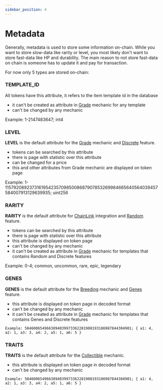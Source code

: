```yaml
---
sidebar_position: 4
---
```


# Metadata

Generally, metadata is used to store some information on-chain. While you want to store slow-data like rarity or level,
you most likely don't want to store fast-data like HP and durability. The main reason to not store fast-data on chain is
someone has to update it and pay for transaction.

For now only 5 types are stored on-chain:

### TEMPLATE_ID

All tokens have this attribute, it refers to the item template id in the database

- it can't be created as attribute in [Grade](/admin/mechanics-simple/grade/) mechanic for any template
- can't be changed by any mechanic

Example: 1-2147483647; int4

### LEVEL

**LEVEL** is the default attribute for the [Grade](/admin/mechanics-simple/grade/) mechanic
and [Discrete](/admin/hierarchy/ERC721/features/#discrete) feature.

- tokens can be searched by this attribute
- there is page with statistic over this attribute
- can be changed for a price
- this and other attributes from Grade mechanic are displayed on token page

Example: 1-115792089237316195423570985008687907853269984665640564039457584007913129639935; uint256

### RARITY

**RARITY** is the default attribute for [ChainLink](/admin/integrations/chain-link/) integration
and [Random](/admin/hierarchy/ERC721/features/#random) feature.

- tokens can be searched by this attribute
- there is page with statistic over this attribute
- this attribute is displayed on token page
- can't be changed by any mechanic
- it can't be created as attribute in [Grade](/admin/mechanics-simple/grade/) mechanic for templates that contains
  Random and Discrete features

Example: 0-4; common, uncommon, rare, epic, legendary

### GENES

**GENES** is the default attribute for the [Breeding](/admin/mechanics-simple/breeding/) mechanic
   and [Genes](/admin/hierarchy/ERC721/features/#genes) feature.

- this attribute is displayed on token page in decoded format
- can't be changed by any mechanic
- it can't be created as attribute in [Grade](/admin/mechanics-simple/grade/) mechanic for templates that contains
  Genes and Discrete features

```
Example: 5846006549663894039973362281908193186987844304901; { a1: 4, a2: 1, a3: 3, a4: 2, a5: 1, a6: 5 }
```

### TRAITS

**TRAITS** is the default attribute for the [Collectible](/admin/mechanics-simple/collectible/) mechanic.

- this attribute is displayed on token page in decoded format
- can't be changed by any mechanic

```
Example: 5846006549663894039973362281908193186987844304901; { a1: 4, a2: 1, a3: 3, a4: 2, a5: 1, a6: 5 }
```

